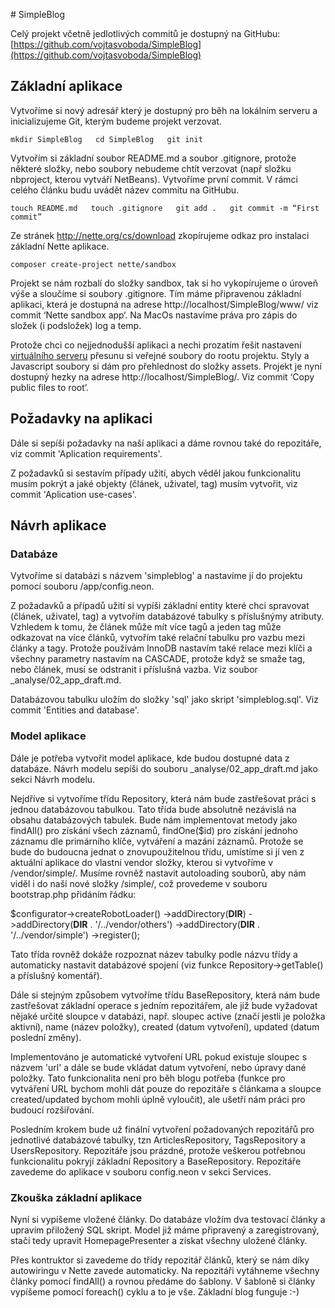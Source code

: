 # SimpleBlog

Celý projekt včetně jedlotlivých commitů je dostupný na GitHubu: [https://github.com/vojtasvoboda/SimpleBlog](https://github.com/vojtasvoboda/SimpleBlog)

## Základní aplikace

Vytvoříme si nový adresář který je dostupný pro běh na lokálním serveru a inicializujeme Git, kterým budeme projekt verzovat.

``
mkdir SimpleBlog  
cd SimpleBlog  
git init  
``

Vytvořím si základní soubor README.md a soubor .gitignore, protože některé složky, nebo soubory nebudeme chtít verzovat (např složku nbproject, kterou vytváří NetBeans). Vytvoříme první commit. V rámci celého článku budu uvádět název commitu na GitHubu.

``
touch README.md  
touch .gitignore  
git add .  
git commit -m “First commit”  
``

Ze stránek http://nette.org/cs/download zkopírujeme odkaz pro instalaci základní Nette aplikace.

``composer create-project nette/sandbox``

Projekt se nám rozbalí do složky sandbox, tak si ho vykopírujeme o úroveň výše a sloučíme si soubory .gitignore. Tím máme připravenou základní aplikaci, která je dostupná na adrese http://localhost/SimpleBlog/www/ viz commit ‘Nette sandbox app‘. Na MacOs nastavíme práva pro zápis do složek (i podsložek) log a temp.

Protože chci co nejjednodušší aplikaci a nechi prozatím řešit nastavení [virtuálního serveru](http://blog.vojtasvoboda.cz/nastaveni-serveru-apache-na-macos) přesunu si veřejné soubory do rootu projektu. Styly a Javascript soubory si dám pro přehlednost do složky assets. Projekt je nyní dostupný hezky na adrese http://localhost/SimpleBlog/. Viz commit ‘Copy public files to root’.

## Požadavky na aplikaci

Dále si sepíši požadavky na naší aplikaci a dáme rovnou také do repozitáře, viz commit 'Aplication requirements'.

Z požadavků si sestavím případy užití, abych věděl jakou funkcionalitu musím pokrýt a jaké objekty (článek, uživatel, tag) musím vytvořit, viz commit 'Aplication use-cases'.

## Návrh aplikace

### Databáze
Vytvoříme si databázi s názvem 'simpleblog' a nastavíme jí do projektu pomocí souboru /app/config.neon.

Z požadavků a případů užití si vypíši základní entity které chci spravovat (článek, uživatel, tag) a vytvořím databázové tabulky s příslušnýmy atributy.
Vzhledem k tomu, že článek může mít více tagů a jeden tag může odkazovat na více článků, vytvořím také relační tabulku pro vazbu mezi články a tagy. Protože používám InnoDB nastavím také relace mezi klíči a všechny parametry nastavím na CASCADE, protože když se smaže tag, nebo článek, musí se odstranit i příslušná vazba.
Viz soubor _analyse/02_app_draft.md.

Databázovou tabulku uložím do složky 'sql' jako skript 'simpleblog.sql'. Viz commit 'Entities and database'.

### Model aplikace

Dále je potřeba vytvořit model aplikace, kde budou dostupné data z databáze. Návrh modelu sepíši do souboru _analyse/02_app_draft.md jako sekci Návrh modelu.

Nejdříve si vytvoříme třídu Repository, která nám bude zastřešovat práci s jednou databázovou tabulkou. Tato třída bude absolutně nezávislá na obsahu databázových tabulek.
Bude nám implementovat metody jako findAll() pro získání všech záznamů, findOne($id) pro získání jednoho záznamu dle primárního klíče, vytváření a mazání záznamů.
Protože se bude do budoucna jednat o znovupoužitelnou třídu, umístíme si jí ven z aktuální aplikace do vlastní vendor složky, kterou si vytvoříme v /vendor/simple/.
Musíme rovněž nastavit autoloading souborů, aby nám viděl i do naší nové složky /simple/, což provedeme v souboru bootstrap.php přidáním řádku:

$configurator->createRobotLoader()
	->addDirectory(__DIR__)
	->addDirectory(__DIR__ . '/../vendor/others')
    ->addDirectory(__DIR__ . '/../vendor/simple')
	->register();

Tato třída rovněž dokáže rozpoznat název tabulky podle názvu třídy a automaticky nastavit databázové spojení (viz funkce Repository->getTable() a příslušný komentář).

Dále si stejným způsobem vytvoříme třídu BaseRepository, která nám bude zastřešovat základní operace s jedním repozitářem, ale již bude vyžadovat nějaké určité sloupce v databázi,
např. sloupec active (značí jestli je položka aktivní), name (název položky), created (datum vytvoření), updated (datum poslední změny).

Implementováno je automatické vytvoření URL pokud existuje sloupec s názvem 'url' a dále se bude vkládat datum vytvoření, nebo úpravy dané položky.
Tato funkcionalita není pro běh blogu potřeba (funkce pro vytváření URL bychom mohli dát pouze do repozitáře s článkama a sloupce created/updated bychom mohli úplně vyloučit), ale ušetří nám práci pro budoucí rozšiřování.

Posledním krokem bude už finální vytvoření požadovaných repozitářů pro jednotlivé databázové tabulky, tzn ArticlesRepository, TagsRepository a UsersRepository.
Repozitáře jsou prázdné, protože veškerou potřebnou funkcionalitu pokryjí základní Repository a BaseRepository. Repozitáře zavedeme do aplikace v souboru config.neon v sekci Services.

### Zkouška základní aplikace

Nyní si vypíšeme vložené články. Do databáze vložím dva testovací články a upravím přiložený SQL skript. Model již máme připravený a zaregistrovaný, stačí tedy upravit HomepagePresenter a získat všechny uložené články.

Přes kontruktor si zavedeme do třídy repozitář článků, který se nám díky autowiringu v Nette zavede automaticky. Na repozitáři vytáhneme všechny články pomocí findAll() a rovnou předáme do šablony.
V šabloně si články vypíšeme pomocí foreach() cyklu a to je vše. Základní blog funguje :-)

